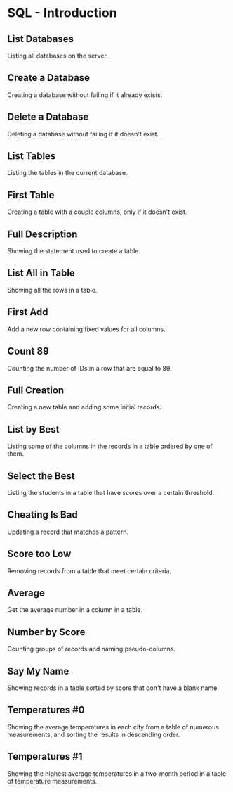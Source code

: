 # SQL - Introduction

## List Databases
Listing all databases on the server.

## Create a Database
Creating a database without failing if it already exists.

## Delete a Database
Deleting a database without failing if it doesn't exist.

## List Tables
Listing the tables in the current database.

## First Table
Creating a table with a couple columns, only if it doesn't exist.

## Full Description
Showing the statement used to create a table.

## List All in Table
Showing all the rows in a table.

## First Add
Add a new row containing fixed values for all columns.

## Count 89
Counting the number of IDs in a row that are equal to 89.

## Full Creation
Creating a new table and adding some initial records.

## List by Best
Listing some of the columns in the records in a table ordered by one of them.

## Select the Best
Listing the students in a table that have scores over a certain threshold.

## Cheating Is Bad
Updating a record that matches a pattern.

## Score too Low
Removing records from a table that meet certain criteria.

## Average
Get the average number in a column in a table.

## Number by Score
Counting groups of records and naming pseudo-columns.

## Say My Name
Showing records in a table sorted by score that don't have a blank name.

## Temperatures #0
Showing the average temperatures in each city from a table of numerous measurements, and sorting the results in descending order.

## Temperatures #1
Showing the highest average temperatures in a two-month period in a table of temperature measurements.

